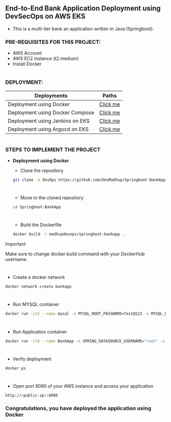 ## End-to-End Bank Application Deployment using DevSecOps on AWS EKS
- This is a multi-tier bank an application written in Java (Springboot).

### PRE-REQUISITES FOR THIS PROJECT:
- AWS Account
- AWS EC2 instance (t2.medium)
- Install Docker
#
### DEPLOYMENT:
| Deployments    | Paths |
| -------- | ------- |
| Deployment using Docker | <a href="#Docker">Click me </a>     |
| Deployment using Docker Compose | <a href="#">Click me </a>     |
| Deployment using Jenkins on EKS | <a href="#">Click me </a>     |
| Deployment using Argocd on EKS| <a href="#">Click me </a>     |

#
### STEPS TO IMPLEMENT THE PROJECT
- **<p id="Docker">Deployment using Docker</p>**
  - Clone the repository
  ```bash
  git clone -b DevOps https://github.com/DevMadhup/Springboot-BankApp.git
  ```
  #
  - Move to the cloned repository
  ```bash
  cd Springboot-BankApp
  ```
  #
  - Build the Dockerfile
  ```bash
  docker build -t madhupdevops/springboot-bankapp .
  ```
> [!Important]
> Make sure to change docker build command with your DockerHub username.
  #
  - Create a docker network
  ```bash
  docker network create bankapp
  ```
  #
  - Run MYSQL container
  ```bash
  docker run -itd --name mysql -e MYSQL_ROOT_PASSWORD=Test@123 -e MYSQL_DATABASE=BankDB --network=bankapp mysql
  ```
  #
  - Run Application container
  ```bash
  docker run -itd --name BankApp -e SPRING_DATASOURCE_USERNAME="root" -e SPRING_DATASOURCE_URL="jdbc:mysql://mysql:3306/BankDB?useSSL=false&allowPublicKeyRetrieval=true&serverTimezone=UTC" -e SPRING_DATASOURCE_PASSWORD="Test@123" --network=bankapp -p 8080:8080 madhupdevops/springboot-bankapp
  ```
  #
  - Verify deployment
  ```bash
  docker ps
  ```
  # 
  - Open port 8080 of your AWS instance and access your application
  ```bash
  http://<public-ip>:8080
  ```
  ### Congratulations, you have deployed the application using Docker 
